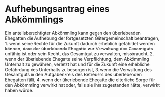 # Aufhebungsantrag eines Abkömmlings

Ein anteilsberechtigter Abkömmling kann gegen den überlebenden Ehegatten die Aufhebung der fortgesetzten Gütergemeinschaft beantragen,  1.
 wenn seine Rechte für die Zukunft dadurch erheblich gefährdet werden können, dass der überlebende Ehegatte zur Verwaltung des Gesamtguts unfähig ist oder sein Recht, das Gesamtgut zu verwalten, missbraucht,
 2.
 wenn der überlebende Ehegatte seine Verpflichtung, dem Abkömmling Unterhalt zu gewähren, verletzt hat und für die Zukunft eine erhebliche Gefährdung des Unterhalts zu besorgen ist,
 3.
 wenn die Verwaltung des Gesamtguts in den Aufgabenkreis des Betreuers des überlebenden Ehegatten fällt,
 4.
 wenn der überlebende Ehegatte die elterliche Sorge für den Abkömmling verwirkt hat oder, falls sie ihm zugestanden hätte, verwirkt haben würde.
 

